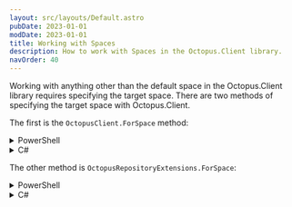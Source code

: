 ```yaml
---
layout: src/layouts/Default.astro
pubDate: 2023-01-01
modDate: 2023-01-01
title: Working with Spaces
description: How to work with Spaces in the Octopus.Client library.
navOrder: 40
---
```


Working with anything other than the default space in the Octopus.Client library requires specifying the target space. There are two methods of specifying the target space with Octopus.Client.

The first is the `OctopusClient.ForSpace` method:

<details data-group="octopus-client-working-with-spaces">
<summary>PowerShell</summary>

```powershell
# Create endpoint and client
$endpoint = New-Object Octopus.Client.OctopusServerEndpoint("https://myoctopus.example.com", "API-YOURKEY")
$client = New-Object Octopus.Client.OctopusClient($endpoint)

# Get default repository and get space by name
$repository = $client.ForSystem()
$space = $repository.Spaces.FindByName("Space Name")

# Get space specific repository and get all projects in space
$repositoryForSpace = $client.ForSpace($space)
$projects = $repositoryForSpace.Projects.GetAll()
```

</details>
<details data-group="octopus-client-working-with-spaces">
<summary>C#</summary>

```csharp C#
// Create endpoint and client
var endpoint = new OctopusServerEndpoint("https://myoctopus.example.com", "API-YOURKEY");
var client = new OctopusClient(endpoint);

// Get default repository and get space by name
var repository = client.ForSystem();
var space = repository.Spaces.FindByName("Space Name");

// Get space specific repository and get all projects in space
var repositoryForSpace = client.ForSpace(space);
var projects = repositoryForSpace.Projects.GetAll();
```

</details>

The other method is `OctopusRepositoryExtensions.ForSpace`:

<details data-group="octopus-client-working-with-spaces-for-space">
<summary>PowerShell</summary>

```powershell
# Create endpoint and repository
$endpoint = New-Object Octopus.Client.OctopusServerEndpoint("https://myoctopus.example.com", "API-YOURKEY")
$repository = New-Object Octopus.Client.OctopusRepository($endpoint)

# Get space by name
$space = $repository.Spaces.FindByName("Space Name")

# Get space specific repository and get all projects in space
$repositoryForSpace = [Octopus.Client.OctopusRepositoryExtensions]::ForSpace($repository, $space)
$projects = $repositoryForSpace.Projects.GetAll()
```

</details>
<details data-group="octopus-client-working-with-spaces-for-space">
<summary>C#</summary>

```csharp
// Create endpoint and repository
var endpoint = new OctopusServerEndpoint("https://myoctopus.example.com", "API-YOURKEY");
var repository = new OctopusRepository(endpoint);

// Get space by name
var space = repository.Spaces.FindByName("Space Name");

// Get space specific repository and get all projects in space
var repositoryForSpace = repository.ForSpace(space);
var projects = repositoryForSpace.Projects.GetAll();
```

</details>